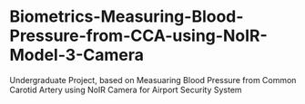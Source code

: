 # Biometrics-Measuring-Blood-Pressure-from-CCA-using-NoIR-Model-3-Camera
Undergraduate Project, based on Measuaring Blood Pressure from Common Carotid Artery using NoIR Camera for Airport Security System
